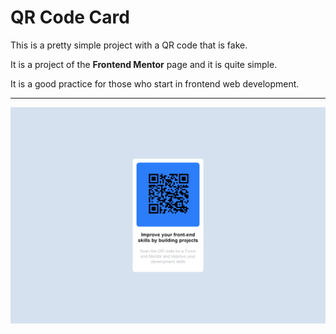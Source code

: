 # QR Code Card

This is a pretty simple project with a QR code that is fake.

It is a project of the **Frontend Mentor** page and it is quite simple.

It is a good practice for those who start in frontend web development.

---

![screenshot image](/screenshots/screenshot.png "QR code image")